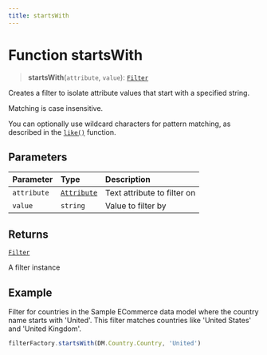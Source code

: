 ```yaml
---
title: startsWith
---
```


# Function startsWith

> **startsWith**(`attribute`, `value`): [`Filter`](../../../interfaces/interface.Filter.md)

Creates a filter to isolate attribute values that start with a specified string.

Matching is case insensitive.

You can optionally use wildcard characters for pattern matching, as described in the
[`like()`](function.like.md) function.

## Parameters

| Parameter | Type | Description |
| :------ | :------ | :------ |
| `attribute` | [`Attribute`](../../../interfaces/interface.Attribute.md) | Text attribute to filter on |
| `value` | `string` | Value to filter by |

## Returns

[`Filter`](../../../interfaces/interface.Filter.md)

A filter instance

## Example

Filter for countries in the Sample ECommerce data model where the country name starts with
'United'. This filter matches countries like 'United States' and 'United Kingdom'.
```ts
filterFactory.startsWith(DM.Country.Country, 'United')
```
